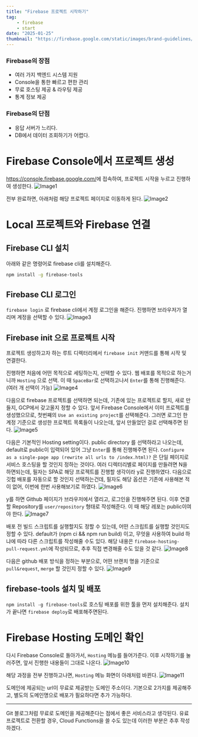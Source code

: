```yaml
---
title: "Firebase 프로젝트 시작하기"
tag:
    - firebase
    - start
date: "2025-01-25"
thumbnail: "https://firebase.google.com/static/images/brand-guidelines/logo-vertical.png"
---
```


### Firebase의 장점
- 여러 가지 백엔드 시스템 지원
- Console을 통한 빠르고 편한 관리
- 무료 호스팅 제공 & 라우팅 제공
- 통계 정보 제공

### Firebase의 단점
- 응답 서버가 느리다.
- DB에서 데이터 조회하기가 어렵다.

# Firebase Console에서 프로젝트 생성
<https://console.firebase.google.com/>에 접속하여, 프로젝트 시작을 누르고 진행하여 생성한다.
![Image1](/assets/img/Project/FirebasProjcet/post-01/1.png)

전부 완료하면, 아래처럼 해당 프로젝트 페이지로 이동하게 된다.
![Image2](/assets/img/Project/FirebasProjcet/post-01/2.png)

# Local 프로젝트와 Firebase 연결

## Firebase CLI 설치
아래와 같은 명령어로 firebase cli를 설치해준다.

```bash
npm install -g firebase-tools
```

## Firebase CLI 로그인
`firebase login` 로 firebase cli에서 계정 로그인을 해준다.
진행하면 브라우저가 열리며 계정을 선택할 수 있다.
![Image3](/assets/img/Project/FirebasProjcet/post-01/3.png)

## Firebase init 으로 프로젝트 시작
프로젝트 생성하고자 하는 루트 디렉터리에서 `firebase init` 커맨드를 통해 시작 및 연결한다.

진행하면 처음에 어떤 목적으로 세팅하는지, 선택할 수 있다.
웹 배포를 목적으로 하는거니까 `Hosting` 으로 선택.
이 때 `SpaceBar`로 선택하고나서 `Enter`를 통해 진행해준다. (여러 개 선택이 가능)
![Image4](/assets/img/Project/FirebasProjcet/post-01/4.png)

다음으로 firebase 프로젝트를 선택하면 되는데, 기존에 있는 프로젝트로 할지, 새로 만들지, GCP에서 갖고올지 정할 수 있다.
앞서 Firebase Console에서 이미 프로젝트를 생성했으므로, 첫번째의 `Use an existing project`를 선택해준다.
그러면 로그인 한 계정 기준으로 생성한 프로젝트 목록들이 나오는데, 앞서 만들었던 걸로 선택해주면 된다.
![Image5](/assets/img/Project/FirebasProjcet/post-01/5.png)

다음은 기본적인 Hosting setting이다.
public directory 를 선택하라고 나오는데, default로 public이 입력되어 있어 그냥 `Enter`를 통해 진행해주면 된다.
`Configure as a single-page app (rewrite all urls to /index.html)?` 은 단일 페이지로 서비스 호스팅을 할 것인지 정하는 것이다.
여러 디렉터리별로 페이지를 만들려면 N을 하면되는데, 필자는 SPA로 해당 프로젝트를 진행할 생각이라 y로 진행하였다.
다음으로 깃헙 배포를 자동으로 할 것인지 선택하는건데, 필자도 해당 옵션은 기존에 사용해본 적이 없어, 이번에 한번 사용해보기로 하였다.
![Image6](/assets/img/Project/FirebasProjcet/post-01/6.png)

y를 하면 Github 페이지가 브라우저에서 열리고, 로그인을 진행해주면 된다.
이후 연결할 Repository를 `user/repository` 형태로 작성해준다. 이 때 해당 레포는 public이여야 한다.
![Image7](/assets/img/Project/FirebasProjcet/post-01/7.png)

배포 전 빌드 스크립트를 실행할지도 정할 수 있는데, 어떤 스크립트를 실행할 것인지도 정할 수 있다.
default가 (npm ci && npm run build) 이고, 무엇을 사용하여 build 하냐에 따라 다른 스크립트를 작성해줄 수도 있다.
해당 내용은 `firebase-hosting-pull-request.yml`에 작성되므로, 추후 직접 변경해줄 수도 있을 것 같다.
![Image8](/assets/img/Project/FirebasProjcet/post-01/8.png)

다음은 github 배포 방식을 정하는 부분으로, 어떤 브랜치 명을 기준으로 `pull&request`, `merge` 할 것인지 정할 수 있다.
![Image9](/assets/img/Project/FirebasProjcet/post-01/9.png)

## firebase-tools 설치 및 배포
`npm install -g firebase-tools`로 호스팅 배포를 위한 툴을 먼저 설치해준다.
설치가 끝나면 `firebase deploy`로 배포해주면된다.

# Firebase Hosting 도메인 확인
다시 Firebase Console로 돌아가서, `Hosting` 메뉴를 들어가준다.
이후 시작하기를 눌러주면, 앞서 진행한 내용들이 그대로 나온다.
![Image10](/assets/img/Project/FirebasProjcet/post-01/10.png)

해당 과정을 전부 진행하고나면, `Hosting` 메뉴 화면이 아래처럼 바뀐다.
![Image11](/assets/img/Project/FirebasProjcet/post-01/11.png)

도메인에 제공되는 url이 무료로 제공받는 도메인 주소이다. 기본으로 2가지를 제공해주고, 별도의 도메인명으로 배포가 필요하다면 추가 가능하다.

---

Git 블로그처럼 무료로 도메인을 제공해준다는 점에서 좋은 서비스라고 생각된다.
유료 프로젝트로 전환할 경우, Cloud Functions을 쓸 수도 있는데 이러한 부분은 추후 작성하겠다.
